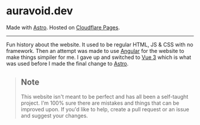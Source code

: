 # auravoid.dev

Made with [Astro](https://astro.build/). Hosted on [Cloudflare Pages](https://pages.cloudflare.com/).

---
Fun history about the website. It used to be regular HTML, JS & CSS with no framework. Then an attempt was made to use [Angular](https://angularjs.org/) for the website to make things simpiler for me. I gave up and switched to [Vue 3](https://vuejs.org/) which is what was used before I made the final change to [Astro](https://astro.build/).

> ## Note
> This website isn't meant to be perfect and has all been a self-taught project. I'm 100% sure there are mistakes and things that can be improved upon. If you'd like to help, create a pull request or an issue and suggest your changes.
